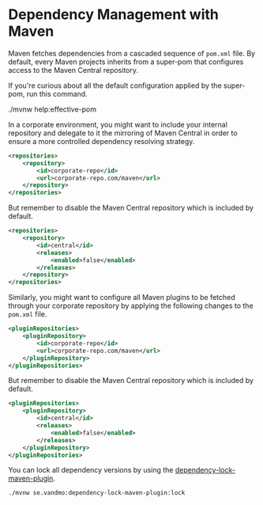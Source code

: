 # Dependency Management with Maven

Maven fetches dependencies from a cascaded sequence of `pom.xml` file. By default, every Maven projects inherits from a super-pom that configures access to the Maven Central repository.

If you're curious about all the default configuration applied by the super-pom, run this command.

./mvnw help:effective-pom

In a corporate environment, you might want to include your internal repository and delegate to it the mirroring of Maven Central in order to ensure a more controlled dependency resolving strategy.

```xml
<repositories>
    <repository>
        <id>corporate-repo</id>
        <url>corporate-repo.com/maven</url>
    </repository>
</repositories>
```

But remember to disable the Maven Central repository which is included by default.

```xml
<repositories>
    <repository>
        <id>central</id>
        <releases>
            <enabled>false</enabled>
        </releases>
    </repository>
</repositories>
```

Similarly, you might want to configure all Maven plugins to be fetched through your corporate repository by applying the following changes to the `pom.xml` file.

```xml
<pluginRepositories>
    <pluginRepository>
        <id>corporate-repo</id>
        <url>corporate-repo.com/maven</url>
    </pluginRepository>
</pluginRepositories>
```

But remember to disable the Maven Central repository which is included by default.

```xml
<pluginRepositories>
    <pluginRepository>
        <id>central</id>
        <releases>
            <enabled>false</enabled>
        </releases>
    </pluginRepository>
</pluginRepositories>
```

You can lock all dependency versions by using the [dependency-lock-maven-plugin](https://github.com/vandmo/dependency-lock-maven-plugin).

```shell
./mvnw se.vandmo:dependency-lock-maven-plugin:lock
```
